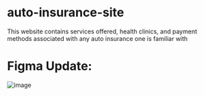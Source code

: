 # auto-insurance-site
This website contains services offered, health clinics, and payment methods associated with any auto insurance one is familiar with 

# Figma Update:

![image](https://user-images.githubusercontent.com/37605427/185511520-7127e382-cbc0-4396-ba15-cd0dd5dd56f7.png)
